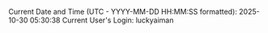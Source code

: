 Current Date and Time (UTC - YYYY-MM-DD HH:MM:SS formatted): 2025-10-30 05:30:38
Current User's Login: luckyaiman
